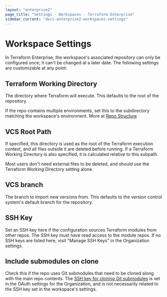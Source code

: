 ```yaml
---
layout: "enterprise2"
page_title: "Settings - Workspaces - Terraform Enterprise"
sidebar_current: "docs-enterprise2-workspaces-settings"
---
```


# Workspace Settings

In Terraform Enterprise, the workspace's associated repository can only be configured once; it can't be changed at a later date. The following settings are customizable at any point:

## Terraform Working Directory

The directory where Terraform will execute. This defaults to the root of the repository.

If the repo contains multiple environments, set this to the subdirectory matching the workspace's environment. More at [Repo Structure](./repo-structure.html)

## VCS Root Path

If specified, this directory is used as the root of the Terraform execution
context, and all files outside it are deleted before running. If a Terraform
Working Directory is also specified, it is calculated relative to this subpath.

Most users don't need external files to be deleted, and should use the Terraform Working Directory setting alone.

## VCS branch

The branch to import new versions from. This defaults to the version control system's default branch for the repository.

## SSH Key

Set an SSH key here if the configuration sources Terraform modules from other repos. The SSH key must have read access to the module repos. If no SSH keys are listed here, visit "Manage SSH Keys" in the Organization settings.

## Include submodules on clone

Check this if the repo uses Git submodules that need to be cloned along with the main repo contents. The [SSH key for cloning Git submodules](../vcs/index.html#ssh-keys) is set in the OAuth settings for the Organization, and is not necessarily related to the SSH key set in the workspace's settings.